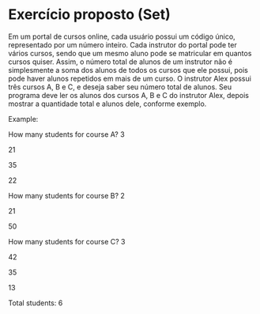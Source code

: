 # Exercício proposto (Set)

Em um portal de cursos online, cada usuário possui um código único, representado por
um número inteiro.
Cada instrutor do portal pode ter vários cursos, sendo que um mesmo aluno pode se
matricular em quantos cursos quiser. Assim, o número total de alunos de um instrutor não
é simplesmente a soma dos alunos de todos os cursos que ele possui, pois pode haver
alunos repetidos em mais de um curso.
O instrutor Alex possui três cursos A, B e C, e deseja saber seu número total de alunos.
Seu programa deve ler os alunos dos cursos A, B e C do instrutor Alex, depois mostrar a
quantidade total e alunos dele, conforme exemplo.

Example:

How many students for course A? 3

21

35

22

How many students for course B? 2

21

50

How many students for course C? 3

42

35

13

Total students: 6
